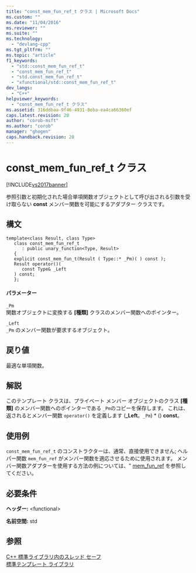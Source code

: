 ```yaml
---
title: "const_mem_fun_ref_t クラス | Microsoft Docs"
ms.custom: ""
ms.date: "11/04/2016"
ms.reviewer: ""
ms.suite: ""
ms.technology: 
  - "devlang-cpp"
ms.tgt_pltfrm: ""
ms.topic: "article"
f1_keywords: 
  - "std::const_mem_fun_ref_t"
  - "const_mem_fun_ref_t"
  - "std.const_mem_fun_ref_t"
  - "xfunctional/std::const_mem_fun_ref_t"
dev_langs: 
  - "C++"
helpviewer_keywords: 
  - "const_mem_fun_ref_t クラス"
ms.assetid: 316ddbaa-9f46-4931-8eba-ea4ca66360ef
caps.latest.revision: 20
author: "corob-msft"
ms.author: "corob"
manager: "ghogen"
caps.handback.revision: 20
---
```

# const_mem_fun_ref_t クラス
[!INCLUDE[vs2017banner](../assembler/inline/includes/vs2017banner.md)]

参照引数と初期化された場合単項関数オブジェクトとして呼び出される引数を受け取らない **const** メンバー関数を可能にするアダプター クラスです。  
  
## 構文  
  
```  
template<class Result, class Type>  
   class const_mem_fun_ref_t  
      : public unary_function<Type, Result>   
   {  
   explicit const_mem_fun_t(Result ( Type::* _Pm)( ) const );  
   Result operator()(  
      const Type& _Left  
   ) const;  
   };  
```  
  
#### パラメーター  
 `_Pm`  
 関数オブジェクトに変換する **\[種類\]** クラスのメンバー関数へのポインター。  
  
 `_Left`  
 `_Pm` のメンバー関数が要求するオブジェクト。  
  
## 戻り値  
 最適な単項関数。  
  
## 解説  
 このテンプレート クラスは、プライベート メンバー オブジェクトのクラス **\[種類\]** のメンバー関数へのポインターである `_Pm`のコピーを保存します。  これは、返されるとメンバー関数 `operator()` を定義します \(**\_Left**。`_Pm`\) \* \(\) **const**。  
  
## 使用例  
 `const_mem_fun_ref_t` のコンストラクターは、通常、直接使用できません; ヘルパー関数 `mem_fun_ref` がメンバー関数を適応させるために使用されます。  メンバー関数アダプターを使用する方法の例については、" [mem\_fun\_ref](../Topic/mem_fun_ref%20Function.md) を参照してください。  
  
## 必要条件  
 **ヘッダー:** \<functional\>  
  
 **名前空間:** std  
  
## 参照  
 [C\+\+ 標準ライブラリ内のスレッド セーフ](../standard-library/thread-safety-in-the-cpp-standard-library.md)   
 [標準テンプレート ライブラリ](../misc/standard-template-library.md)
